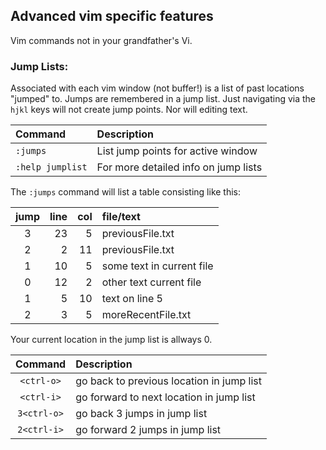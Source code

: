 ## Advanced vim specific features
Vim commands not in your grandfather's Vi.

### Jump Lists:
Associated with each vim window (not buffer!) is a list of
past locations "jumped" to.  Jumps are remembered in a jump
list.  Just navigating via the `hjkl` keys will not create
jump points.  Nor will editing text.

| Command          | Description                          |
|:---------------- |:------------------------------------ |
| `:jumps`         | List jump points for active window   |
| `:help jumplist` | For more detailed info on jump lists |

The `:jumps` command will list a table consisting like this:

| jump | line | col | file/text                 |
|:----:| ----:| ---:|:------------------------- |
|  3   | 23   | 5   | previousFile.txt          |
|  2   | 2    | 11  | previousFile.txt          |
|  1   | 10   | 5   | some text in current file |
|  0   | 12   | 2   | other text current file   |
|  1   | 5    | 10  | text on line 5            |
|  2   | 3    | 5   | moreRecentFile.txt        |

Your current location in the jump list is allways 0.

| Command     | Description                                 |
|:-----------:|:------------------------------------------- |
| `<ctrl-o>`  | go back to previous location in jump list   |
| `<ctrl-i>`  | go forward to next location in jump list    |
| `3<ctrl-o>` | go back 3 jumps in jump list                |
| `2<ctrl-i>` | go forward 2 jumps in jump list             |

